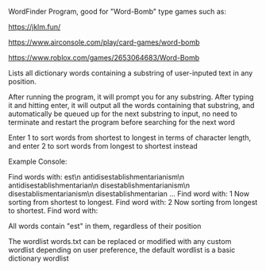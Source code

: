 WordFinder Program, good for "Word-Bomb" type games such as:

https://jklm.fun/

https://www.airconsole.com/play/card-games/word-bomb

https://www.roblox.com/games/2653064683/Word-Bomb

Lists all dictionary words containing a substring of user-inputed text in any position. 


After running the program, it will prompt you for any substring. After typing it and hitting enter, it will output all the words containing that substring,
and automatically be queued up for the next substring to input, no need to terminate and restart the program before searching for the next word


Enter 1 to sort words from shortest to longest in terms of character length, and enter 2 to sort words from longest to shortest instead


Example Console:

Find words with: est\n
antidisestablishmentarianism\n
antidisestablishmentarian\n
disestablishmentarianism\n
disestablismentarianism\n
disestablishmentarian
...
Find word with: 1
Now sorting from shortest to longest.
Find word with: 2
Now sorting from longest to shortest.
Find word with: 

All words contain "est" in them, regardless of their position

The wordlist  words.txt can be replaced or modified with any custom wordlist depending on user preference, the default wordlist is a basic dictionary wordlist
